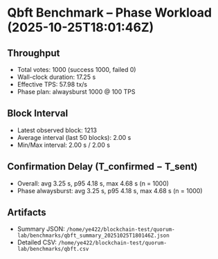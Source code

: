 # Qbft Benchmark – Phase Workload (2025-10-25T18:01:46Z)

## Throughput
- Total votes: 1000 (success 1000, failed 0)
- Wall-clock duration: 17.25 s
- Effective TPS: 57.98 tx/s
- Phase plan: alwaysburst 1000 @ 100 TPS

## Block Interval
- Latest observed block: 1213
- Average interval (last 50 blocks): 2.00 s
- Min/Max interval: 2.00 s / 2.00 s

## Confirmation Delay (T_confirmed − T_sent)
- Overall: avg 3.25 s, p95 4.18 s, max 4.68 s (n = 1000)
- Phase alwaysburst: avg 3.25 s, p95 4.18 s, max 4.68 s (n = 1000)

## Artifacts
- Summary JSON: `/home/ye422/blockchain-test/quorum-lab/benchmarks/qbft_summary_20251025T180146Z.json`
- Detailed CSV: `/home/ye422/blockchain-test/quorum-lab/benchmarks/qbft.csv`
